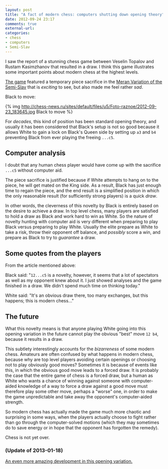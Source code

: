 ```yaml
---
layout: post
title: "A fact of modern chess: computers shutting down opening theory"
date: 2012-09-24 23:17
comments: true
external-url: 
categories: 
- chess
- computers
- Semi-Slav
---
```

I saw the report of a stunning chess game between Veselin Topalov and Rustam Kasimzhanov that resulted in a draw. I think this game illustrates some important points about modern chess at the highest levels.

[The game](http://chess-news.ru/en/node/9478) featured a temporary piece sacrifice in the [Meran Variation of the Semi-Slav](http://en.wikipedia.org/wiki/Semi-Slav_Defense#Meran_Variation:_6.Bd3) that is *exciting* to see, but also made me feel rather *sad*.

Black to move:

{% img http://chess-news.ru/sites/default/files/u5/Foto-raznoe/2012-09-23_183645.jpg Black to move %}

For *decades*, this kind of position has been standard opening theory, and usually it has been considered that Black's setup is not so good because it allows White to gain a lock on Black's Queen side by setting up `a3` and `b4` preventing Black from ever playing the freeing `...c5`.

## Computer analysis

I doubt that any human chess player would have come up with the sacrifice `...c5` without computer aid.

The piece sacrifice is justified because if White attempts to hang on to the piece, he will get mated on the King side. As a result, Black has just enough time to regain the piece, and the end result is a simplified position in which the only reasonable result (for sufficiently strong players) is a quick *draw*.

In other words, the cleverness of this novelty by Black is entirely based on the desire to achieve a draw. In top level chess, many players are satisfied to hold a draw as Black and work hard to win as White. So the nature of novelty hunting with computer aid is very different when preparing to play Black versus preparing to play White. Usually the elite prepare as White to take a risk, throw their opponent off balance, and *possibly* score a win, and prepare as Black to try to *guarantee* a draw.

## Some quotes from the players

From the article mentioned above:

Black said: "`12...с5` is a novelty, however, it seems that a lot of spectators as well as my opponent knew about it. I just showed analyses and the game finished in a draw. We didn't spend much time on thinking today."

White said: "It's an obvious draw there, too many exchanges, but this happens; this is modern chess..."

## The future

What this novelty means is that anyone playing White going into this opening variation in the future cannot play the obvious "best" move `12 b4`, because it results in a draw.

This subtlety interestingly accounts for the *bizarreness* of some modern chess. Amateurs are often confused by what happens in modern chess, because why are top level players avoiding certain openings or choosing not to play obviously good moves? Sometimes it is because of events like this, in which the obvious good move leads to a forced draw. It is probably the case that the entire game of chess is a forced draw, but a human as White who wants a chance of winning against someone with computer-aided knowledge of a way to force a draw against a good move must therefore play some other move, perhaps a "worse" one, in order to make the game unpredictable and take away the opponent's computer-aided strength.

So modern chess has actually made the game much more chaotic and surprising in some ways, when the players actually choose to fight rather than go through the computer-solved motions (which they may sometimes do to save energy or in hope that the opponent has forgotten the remedy).

Chess is not yet over.

### (Update of 2013-01-18)

[An even more amazing development in this opening variation.](/blog/2013/01/18/modern-chess-computers-shutting-down-opening-theory-part-2/)
